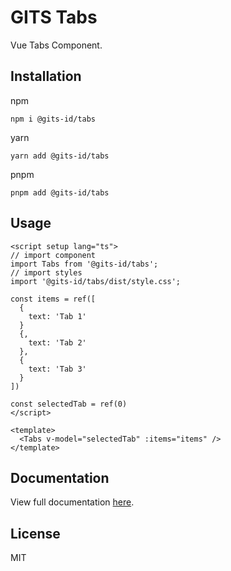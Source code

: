 # GITS Tabs

Vue Tabs Component.

## Installation

npm

```
npm i @gits-id/tabs
```

yarn

```
yarn add @gits-id/tabs
```

pnpm

```
pnpm add @gits-id/tabs
```

## Usage

```vue
<script setup lang="ts">
// import component
import Tabs from '@gits-id/tabs';
// import styles
import '@gits-id/tabs/dist/style.css';

const items = ref([
  {
    text: 'Tab 1'
  }
  {,
    text: 'Tab 2'
  },
  {
    text: 'Tab 3'
  }
])

const selectedTab = ref(0)
</script>

<template>
  <Tabs v-model="selectedTab" :items="items" />
</template>
```

## Documentation

View full documentation [here](https://gits-ui.web.app/?path=/story/components-tabs--default).

## License

MIT

